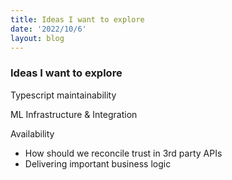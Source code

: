 ```yaml
---
title: Ideas I want to explore
date: '2022/10/6'
layout: blog
---
```


### Ideas I want to explore

Typescript maintainability

ML Infrastructure & Integration

Availability

- How should we reconcile trust in 3rd party APIs
- Delivering important business logic

